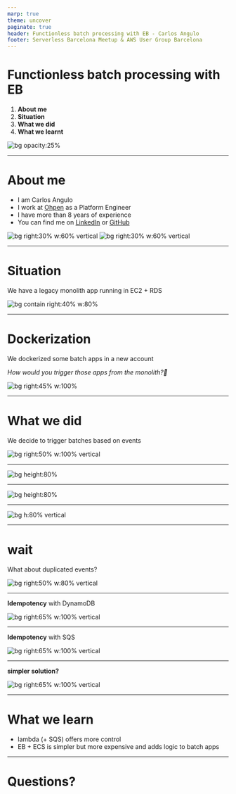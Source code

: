 ```yaml
---
marp: true
theme: uncover
paginate: true
header: Functionless batch processing with EB - Carlos Angulo
footer: Serverless Barcelona Meetup & AWS User Group Barcelona
---
```


<!--
_class: invert
-->

# **Functionless batch processing with EB**

1. **About me**
2. **Situation**
3. **What we did**
4. **What we learnt**

![bg opacity:25%](https://secure.meetupstatic.com/photos/event/c/1/9/4/600_478429556.jpeg)

---


# **About me**

- I am Carlos Angulo
- I work at [Ohpen](https://www.ohpen.com) as a Platform Engineer
- I have more than 8 years of experience
- You can find me on [LinkedIn](www.linkedin.com/in/angulomascarell) or [GitHub](https://github.com/cangulo)

![bg right:30% w:60% vertical](assets/imgs/profile_medium.png)
![bg right:30% w:60% vertical](assets/imgs/linkedin-qr-code.jpeg)

---

# **Situation**

We have a legacy monolith app running in EC2 + RDS

<!-- 
Comment: 
  - We had multiple services that perform batch jobs as daily reports generation
  - Those services are are executed once a day in a EC2 instance
-->

![bg contain right:40% w:80% ](assets/imgs/1-legacy-account.excalidraw.png)

---

# **Dockerization**

We dockerized some batch apps in a new account

_How would you trigger those apps from the monolith?🤔_

<!-- 
Comment:
  - We migrated those projects to docker containers and deploy them in a new AWS account
  - The only step left is how to trigger the modernized apps?
    * Trigger the ECS task directly from the EC2 by assuming a role with the permissions required
      - This couples both solutions
    * Make the monolith post a message to a SNS topic which will trigger the lambda
      - This is a better because it decouples but requires cross-account access for the SNS topic
-->

![bg right:45% w:100% ](assets/imgs/2-dockerization.excalidraw.png)

---

# **What we did**

We decide to trigger batches based on events

<!-- 
Comment: 
  - We create the batch runner lambda reusing monolith code
  - lambda triggers different task based on the event type
  - It was the solution with less changes for developers
  - Lambda must be in the same NWK as ECS
-->

![bg right:50% w:100% vertical](assets/imgs/3-lambda-batchrunner.excalidraw.png)

---

<!-- 
Comment: 
  - DotNet, so developer friendly
  - Command Parameters and Environment Variables, 
  - ContainerOverrides, we can customize the execution based on the event 
-->

![bg height:80% ](assets/imgs/6-runbatch-code.png)

---

<!-- Comment: 
  - Here we get the ECS config for the btach provided in the event
  - Please note
    - We get the batchInfo filter by the BatchTypeId 
    - We provide a TraceId as EV for monitoring
    - We provide the event parameters (parameters for bussiness) as EV
-->

![bg height:80% ](assets/imgs/7-runbatch-code-get-config.png)

---

![bg h:80% vertical](assets/imgs/8-runbatch-permissions.png)

<!-- 
Comment: 
  - Permissions: pass role and run task
  - arn with a wildcard to limit the scope to our bath apps
-->

---

# **wait**

What about duplicated events?

![bg right:50% w:80% vertical](assets/imgs/duplicated-events.jpg)

<!-- 
Comment: 
  - EB ensures that at least one delivery succeeds but duplicated events can come
  - How would you handled them? Please note this is a idempotency problem, for the same input we want to return 
    * One option is to use a Dynamo DB to store and idempotency key for each execution
-->

---

**Idempotency** with DynamoDB

<!-- store an idempotency key in a DynamoDB -->

<!-- 
Comment: 
  - Each event we receive will be hashed into an idempotency key
      * if the event is not registered, we proceed to execute the ECS task
      * if we receive an event that is already registered in the DB, we ignore it because we don't want to execute it to save costs
-->

![bg right:65% w:100% vertical](assets/imgs/4-idemptency-dynamo.excalidraw.png)

---

**Idempotency** with SQS

<!-- 
Comment:
  - No code change needed!☁️
  - We solve this using SQS instead of code + DB. 💸
  - We have a idempotency Windows of 5m which is enough because we have an orchestrator that trigger the batches once per day

Ref: Slide 55
https://d1.awsstatic.com/events/Summits/reinvent2022/API307-R_Designing-event-driven-integrations-using-Amazon-EventBridge.pdf
S3:
https://docs.aws.amazon.com/AWSSimpleQueueService/latest/SQSDeveloperGuide/using-messagededuplicationid-property.html

-->

![bg right:65% w:100% vertical](assets/imgs/5-idemptency-sqs.excalidraw.png)

---

**simpler solution?**

<!-- Comment: 
  - We realize we can skip the lambda and trigger the batches directly
  - We realize we can trigger directly the task with EB
  - We have to give EB the same permissions we gave to the lambda before
-->

![bg right:65% w:100% vertical](assets/imgs/11-eb-ecs.excalidraw.png)

---

# **What we learn**

- lambda (+ SQS) offers more control
- EB + ECS is simpler but more expensive and adds logic to batch apps

<!-- 
Comments:
- Lambda + SQS 
  - offers more control because there is a single point to validate input and trigger the batches
  - Single Point of Failure
  - Cheaper because we don't get to execute apps if the input is invalid
- Event Bridge and service integration
  - Simpler, no need of lambda and SQS but need a DynamoDB
  - However, each app must implement idempotency and use the DynamoDB
  - Apps will always be executed making the solution more expensive since Fargate charges you 1 minute per execution.
- Pretty much the same amount of code, just in a different place. 
-->

---

# **Questions?**
